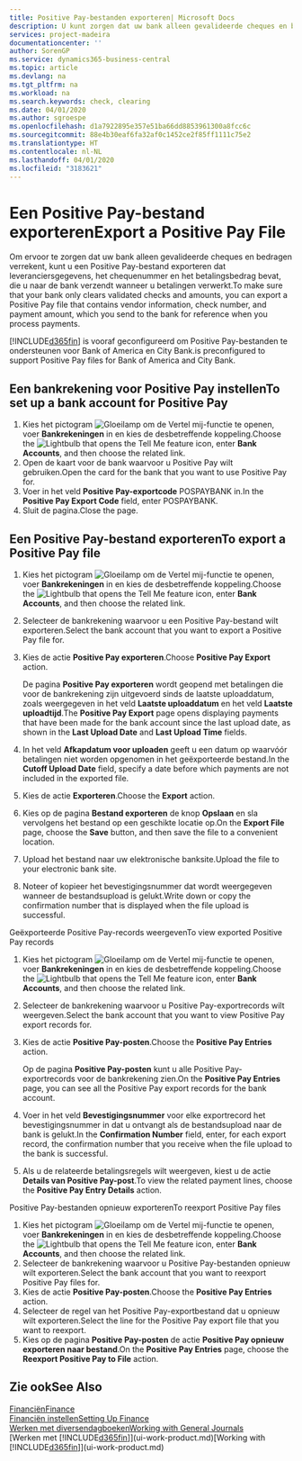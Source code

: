 ```yaml
---
title: Positive Pay-bestanden exporteren| Microsoft Docs
description: U kunt zorgen dat uw bank alleen gevalideerde cheques en bedragen verrekent door een Positive Pay-bestand te exporteren dat gegevens over leveranciers en betalingen bevat.
services: project-madeira
documentationcenter: ''
author: SorenGP
ms.service: dynamics365-business-central
ms.topic: article
ms.devlang: na
ms.tgt_pltfrm: na
ms.workload: na
ms.search.keywords: check, clearing
ms.date: 04/01/2020
ms.author: sgroespe
ms.openlocfilehash: d1a7922895e357e51ba66dd8853961300a8fcc6c
ms.sourcegitcommit: 88e4b30eaf6fa32af0c1452ce2f85ff1111c75e2
ms.translationtype: HT
ms.contentlocale: nl-NL
ms.lasthandoff: 04/01/2020
ms.locfileid: "3183621"
---
```

# <a name="export-a-positive-pay-file"></a><span data-ttu-id="62535-103">Een Positive Pay-bestand exporteren</span><span class="sxs-lookup"><span data-stu-id="62535-103">Export a Positive Pay File</span></span>
<span data-ttu-id="62535-104">Om ervoor te zorgen dat uw bank alleen gevalideerde cheques en bedragen verrekent, kunt u een Positive Pay-bestand exporteren dat leveranciersgegevens, het chequenummer en het betalingsbedrag bevat, die u naar de bank verzendt wanneer u betalingen verwerkt.</span><span class="sxs-lookup"><span data-stu-id="62535-104">To make sure that your bank only clears validated checks and amounts, you can export a Positive Pay file that contains vendor information, check number, and payment amount, which you send to the bank for reference when you process payments.</span></span>

[!INCLUDE[d365fin](includes/d365fin_md.md)] <span data-ttu-id="62535-105">is vooraf geconfigureerd om Positive Pay-bestanden te ondersteunen voor Bank of America en City Bank.</span><span class="sxs-lookup"><span data-stu-id="62535-105">is preconfigured to support Positive Pay files for Bank of America and City Bank.</span></span>

## <a name="to-set-up-a-bank-account-for-positive-pay"></a><span data-ttu-id="62535-106">Een bankrekening voor Positive Pay instellen</span><span class="sxs-lookup"><span data-stu-id="62535-106">To set up a bank account for Positive Pay</span></span>
1. <span data-ttu-id="62535-107">Kies het pictogram ![Gloeilamp om de Vertel mij-functie te openen](media/ui-search/search_small.png "Vertel me wat u wilt doen"), voer **Bankrekeningen** in en kies de desbetreffende koppeling.</span><span class="sxs-lookup"><span data-stu-id="62535-107">Choose the ![Lightbulb that opens the Tell Me feature](media/ui-search/search_small.png "Tell me what you want to do") icon, enter **Bank Accounts**, and then choose the related link.</span></span>
2. <span data-ttu-id="62535-108">Open de kaart voor de bank waarvoor u Positive Pay wilt gebruiken.</span><span class="sxs-lookup"><span data-stu-id="62535-108">Open the card for the bank that you want to use Positive Pay for.</span></span>
3. <span data-ttu-id="62535-109">Voer in het veld **Positive Pay-exportcode** POSPAYBANK in.</span><span class="sxs-lookup"><span data-stu-id="62535-109">In the **Positive Pay Export Code** field, enter POSPAYBANK.</span></span>
4. <span data-ttu-id="62535-110">Sluit de pagina.</span><span class="sxs-lookup"><span data-stu-id="62535-110">Close the page.</span></span>

## <a name="to-export-a-positive-pay-file"></a><span data-ttu-id="62535-111">Een Positive Pay-bestand exporteren</span><span class="sxs-lookup"><span data-stu-id="62535-111">To export a Positive Pay file</span></span>
1. <span data-ttu-id="62535-112">Kies het pictogram ![Gloeilamp om de Vertel mij-functie te openen](media/ui-search/search_small.png "Vertel me wat u wilt doen"), voer **Bankrekeningen** in en kies de desbetreffende koppeling.</span><span class="sxs-lookup"><span data-stu-id="62535-112">Choose the ![Lightbulb that opens the Tell Me feature](media/ui-search/search_small.png "Tell me what you want to do") icon, enter **Bank Accounts**, and then choose the related link.</span></span>
2. <span data-ttu-id="62535-113">Selecteer de bankrekening waarvoor u een Positive Pay-bestand wilt exporteren.</span><span class="sxs-lookup"><span data-stu-id="62535-113">Select the bank account that you want to export a Positive Pay file for.</span></span>
3. <span data-ttu-id="62535-114">Kies de actie **Positive Pay exporteren**.</span><span class="sxs-lookup"><span data-stu-id="62535-114">Choose **Positive Pay Export** action.</span></span>

    <span data-ttu-id="62535-115">De pagina **Positive Pay exporteren** wordt geopend met betalingen die voor de bankrekening zijn uitgevoerd sinds de laatste uploaddatum, zoals weergegeven in het veld **Laatste uploaddatum** en het veld **Laatste uploadtijd**.</span><span class="sxs-lookup"><span data-stu-id="62535-115">The **Positive Pay Export** page opens displaying payments that have been made for the bank account since the last upload date, as shown in the **Last Upload Date** and **Last Upload Time** fields.</span></span>
4. <span data-ttu-id="62535-116">In het veld **Afkapdatum voor uploaden** geeft u een datum op waarvóór betalingen niet worden opgenomen in het geëxporteerde bestand.</span><span class="sxs-lookup"><span data-stu-id="62535-116">In the **Cutoff Upload Date** field, specify a date before which payments are not included in the exported file.</span></span>
5. <span data-ttu-id="62535-117">Kies de actie **Exporteren**.</span><span class="sxs-lookup"><span data-stu-id="62535-117">Choose the **Export** action.</span></span>
6. <span data-ttu-id="62535-118">Kies op de pagina **Bestand exporteren** de knop **Opslaan** en sla vervolgens het bestand op een geschikte locatie op.</span><span class="sxs-lookup"><span data-stu-id="62535-118">On the **Export File** page, choose the **Save** button, and then save the file to a convenient location.</span></span>
7. <span data-ttu-id="62535-119">Upload het bestand naar uw elektronische banksite.</span><span class="sxs-lookup"><span data-stu-id="62535-119">Upload the file to your electronic bank site.</span></span>
8. <span data-ttu-id="62535-120">Noteer of kopieer het bevestigingsnummer dat wordt weergegeven wanneer de bestandsupload is gelukt.</span><span class="sxs-lookup"><span data-stu-id="62535-120">Write down or copy the confirmation number that is displayed when the file upload is successful.</span></span>

<span data-ttu-id="62535-121">Geëxporteerde Positive Pay-records weergeven</span><span class="sxs-lookup"><span data-stu-id="62535-121">To view exported Positive Pay records</span></span>

1. <span data-ttu-id="62535-122">Kies het pictogram ![Gloeilamp om de Vertel mij-functie te openen](media/ui-search/search_small.png "Vertel me wat u wilt doen"), voer **Bankrekeningen** in en kies de desbetreffende koppeling.</span><span class="sxs-lookup"><span data-stu-id="62535-122">Choose the ![Lightbulb that opens the Tell Me feature](media/ui-search/search_small.png "Tell me what you want to do") icon, enter **Bank Accounts**, and then choose the related link.</span></span>
2. <span data-ttu-id="62535-123">Selecteer de bankrekening waarvoor u Positive Pay-exportrecords wilt weergeven.</span><span class="sxs-lookup"><span data-stu-id="62535-123">Select the bank account that you want to view Positive Pay export records for.</span></span>
3. <span data-ttu-id="62535-124">Kies de actie **Positive Pay-posten**.</span><span class="sxs-lookup"><span data-stu-id="62535-124">Choose the **Positive Pay Entries** action.</span></span>

    <span data-ttu-id="62535-125">Op de pagina **Positive Pay-posten** kunt u alle Positive Pay-exportrecords voor de bankrekening zien.</span><span class="sxs-lookup"><span data-stu-id="62535-125">On the **Positive Pay Entries** page, you can see all the Positive Pay export records for the bank account.</span></span>
4. <span data-ttu-id="62535-126">Voer in het veld **Bevestigingsnummer** voor elke exportrecord het bevestigingsnummer in dat u ontvangt als de bestandsupload naar de bank is gelukt.</span><span class="sxs-lookup"><span data-stu-id="62535-126">In the **Confirmation Number** field, enter, for each export record, the confirmation number that you receive when the file upload to the bank is successful.</span></span>
5. <span data-ttu-id="62535-127">Als u de relateerde betalingsregels wilt weergeven, kiest u de actie **Details van Positive Pay-post**.</span><span class="sxs-lookup"><span data-stu-id="62535-127">To view the related payment lines, choose the **Positive Pay Entry Details** action.</span></span>

<span data-ttu-id="62535-128">Positive Pay-bestanden opnieuw exporteren</span><span class="sxs-lookup"><span data-stu-id="62535-128">To reexport Positive Pay files</span></span>

1. <span data-ttu-id="62535-129">Kies het pictogram ![Gloeilamp om de Vertel mij-functie te openen](media/ui-search/search_small.png "Vertel me wat u wilt doen"), voer **Bankrekeningen** in en kies de desbetreffende koppeling.</span><span class="sxs-lookup"><span data-stu-id="62535-129">Choose the ![Lightbulb that opens the Tell Me feature](media/ui-search/search_small.png "Tell me what you want to do") icon, enter **Bank Accounts**, and then choose the related link.</span></span>
2. <span data-ttu-id="62535-130">Selecteer de bankrekening waarvoor u Positive Pay-bestanden opnieuw wilt exporteren.</span><span class="sxs-lookup"><span data-stu-id="62535-130">Select the bank account that you want to reexport Positive Pay files for.</span></span>
3. <span data-ttu-id="62535-131">Kies de actie **Positive Pay-posten**.</span><span class="sxs-lookup"><span data-stu-id="62535-131">Choose the **Positive Pay Entries** action.</span></span>
4. <span data-ttu-id="62535-132">Selecteer de regel van het Positive Pay-exportbestand dat u opnieuw wilt exporteren.</span><span class="sxs-lookup"><span data-stu-id="62535-132">Select the line for the Positive Pay export file that you want to reexport.</span></span>
5. <span data-ttu-id="62535-133">Kies op de pagina **Positive Pay-posten** de actie **Positive Pay opnieuw exporteren naar bestand**.</span><span class="sxs-lookup"><span data-stu-id="62535-133">On the **Positive Pay Entries** page, choose the **Reexport Positive Pay to File** action.</span></span>

## <a name="see-also"></a><span data-ttu-id="62535-134">Zie ook</span><span class="sxs-lookup"><span data-stu-id="62535-134">See Also</span></span>
[<span data-ttu-id="62535-135">Financiën</span><span class="sxs-lookup"><span data-stu-id="62535-135">Finance</span></span>](finance.md)  
[<span data-ttu-id="62535-136">Financiën instellen</span><span class="sxs-lookup"><span data-stu-id="62535-136">Setting Up Finance</span></span>](finance-setup-finance.md)  
[<span data-ttu-id="62535-137">Werken met diversendagboeken</span><span class="sxs-lookup"><span data-stu-id="62535-137">Working with General Journals</span></span>](ui-work-general-journals.md)  
<span data-ttu-id="62535-138">[Werken met [!INCLUDE[d365fin](includes/d365fin_md.md)]](ui-work-product.md)</span><span class="sxs-lookup"><span data-stu-id="62535-138">[Working with [!INCLUDE[d365fin](includes/d365fin_md.md)]](ui-work-product.md)</span></span>
